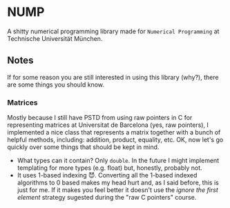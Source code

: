 # NUMP

A shitty numerical programming library made for `Numerical Programming` at Technische Universität München.

## Notes

If for some reason you are still interested in using this library (why?), there are some things you should know.

### Matrices

Mostly because I still have PSTD from using raw pointers in C for representing matrices at Universitat de Barcelona (yes, raw pointers), I implemented a nice class that represents a matrix together with a bunch of helpful methods, including: addition, product, equality, etc. OK, now let's go quickly over some things that should be kept in mind.

* What types can it contain? Only `double`. In the future I might implement templating for more types (e.g. float) but, honestly, probably not.
* It uses 1-based indexing :smiling_imp:. Converting all the 1-based indexed algorithms to 0 based makes my head hurt and, as I said before, this is just for me. If it makes you feel better it doesn't use the _ignore the first element_ strategy sugested during the "raw C pointers" course.


